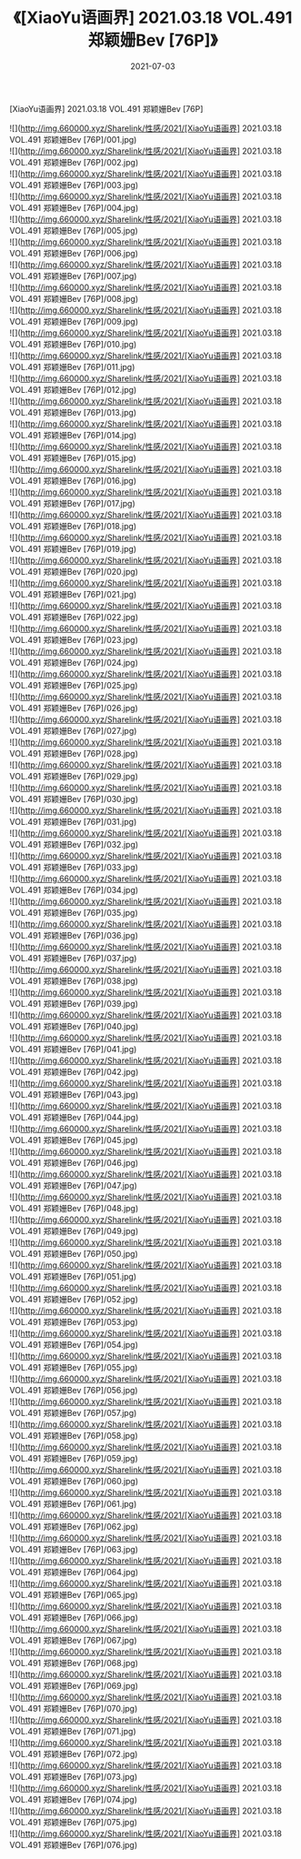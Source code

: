 ﻿---
layout: post
title:  《[XiaoYu语画界] 2021.03.18 VOL.491 郑颖姗Bev [76P]》
date:   2021-07-03
img: http://img.660000.xyz/Sharelink/性感/2021/[XiaoYu语画界] 2021.03.18 VOL.491 郑颖姗Bev [76P]/000.jpg
categories: [美女, 清纯, 唯美]
---

[XiaoYu语画界] 2021.03.18 VOL.491 郑颖姗Bev [76P]

  ![](http://img.660000.xyz/Sharelink/性感/2021/[XiaoYu语画界] 2021.03.18 VOL.491 郑颖姗Bev [76P]/001.jpg) <br> ![](http://img.660000.xyz/Sharelink/性感/2021/[XiaoYu语画界] 2021.03.18 VOL.491 郑颖姗Bev [76P]/002.jpg) <br> ![](http://img.660000.xyz/Sharelink/性感/2021/[XiaoYu语画界] 2021.03.18 VOL.491 郑颖姗Bev [76P]/003.jpg) <br> ![](http://img.660000.xyz/Sharelink/性感/2021/[XiaoYu语画界] 2021.03.18 VOL.491 郑颖姗Bev [76P]/004.jpg) <br> ![](http://img.660000.xyz/Sharelink/性感/2021/[XiaoYu语画界] 2021.03.18 VOL.491 郑颖姗Bev [76P]/005.jpg) <br> ![](http://img.660000.xyz/Sharelink/性感/2021/[XiaoYu语画界] 2021.03.18 VOL.491 郑颖姗Bev [76P]/006.jpg) <br> ![](http://img.660000.xyz/Sharelink/性感/2021/[XiaoYu语画界] 2021.03.18 VOL.491 郑颖姗Bev [76P]/007.jpg) <br> ![](http://img.660000.xyz/Sharelink/性感/2021/[XiaoYu语画界] 2021.03.18 VOL.491 郑颖姗Bev [76P]/008.jpg) <br> ![](http://img.660000.xyz/Sharelink/性感/2021/[XiaoYu语画界] 2021.03.18 VOL.491 郑颖姗Bev [76P]/009.jpg) <br> ![](http://img.660000.xyz/Sharelink/性感/2021/[XiaoYu语画界] 2021.03.18 VOL.491 郑颖姗Bev [76P]/010.jpg) <br> ![](http://img.660000.xyz/Sharelink/性感/2021/[XiaoYu语画界] 2021.03.18 VOL.491 郑颖姗Bev [76P]/011.jpg) <br> ![](http://img.660000.xyz/Sharelink/性感/2021/[XiaoYu语画界] 2021.03.18 VOL.491 郑颖姗Bev [76P]/012.jpg) <br> ![](http://img.660000.xyz/Sharelink/性感/2021/[XiaoYu语画界] 2021.03.18 VOL.491 郑颖姗Bev [76P]/013.jpg) <br> ![](http://img.660000.xyz/Sharelink/性感/2021/[XiaoYu语画界] 2021.03.18 VOL.491 郑颖姗Bev [76P]/014.jpg) <br> ![](http://img.660000.xyz/Sharelink/性感/2021/[XiaoYu语画界] 2021.03.18 VOL.491 郑颖姗Bev [76P]/015.jpg) <br> ![](http://img.660000.xyz/Sharelink/性感/2021/[XiaoYu语画界] 2021.03.18 VOL.491 郑颖姗Bev [76P]/016.jpg) <br> ![](http://img.660000.xyz/Sharelink/性感/2021/[XiaoYu语画界] 2021.03.18 VOL.491 郑颖姗Bev [76P]/017.jpg) <br> ![](http://img.660000.xyz/Sharelink/性感/2021/[XiaoYu语画界] 2021.03.18 VOL.491 郑颖姗Bev [76P]/018.jpg) <br> ![](http://img.660000.xyz/Sharelink/性感/2021/[XiaoYu语画界] 2021.03.18 VOL.491 郑颖姗Bev [76P]/019.jpg) <br> ![](http://img.660000.xyz/Sharelink/性感/2021/[XiaoYu语画界] 2021.03.18 VOL.491 郑颖姗Bev [76P]/020.jpg) <br> ![](http://img.660000.xyz/Sharelink/性感/2021/[XiaoYu语画界] 2021.03.18 VOL.491 郑颖姗Bev [76P]/021.jpg) <br> ![](http://img.660000.xyz/Sharelink/性感/2021/[XiaoYu语画界] 2021.03.18 VOL.491 郑颖姗Bev [76P]/022.jpg) <br> ![](http://img.660000.xyz/Sharelink/性感/2021/[XiaoYu语画界] 2021.03.18 VOL.491 郑颖姗Bev [76P]/023.jpg) <br> ![](http://img.660000.xyz/Sharelink/性感/2021/[XiaoYu语画界] 2021.03.18 VOL.491 郑颖姗Bev [76P]/024.jpg) <br> ![](http://img.660000.xyz/Sharelink/性感/2021/[XiaoYu语画界] 2021.03.18 VOL.491 郑颖姗Bev [76P]/025.jpg) <br> ![](http://img.660000.xyz/Sharelink/性感/2021/[XiaoYu语画界] 2021.03.18 VOL.491 郑颖姗Bev [76P]/026.jpg) <br> ![](http://img.660000.xyz/Sharelink/性感/2021/[XiaoYu语画界] 2021.03.18 VOL.491 郑颖姗Bev [76P]/027.jpg) <br> ![](http://img.660000.xyz/Sharelink/性感/2021/[XiaoYu语画界] 2021.03.18 VOL.491 郑颖姗Bev [76P]/028.jpg) <br> ![](http://img.660000.xyz/Sharelink/性感/2021/[XiaoYu语画界] 2021.03.18 VOL.491 郑颖姗Bev [76P]/029.jpg) <br> ![](http://img.660000.xyz/Sharelink/性感/2021/[XiaoYu语画界] 2021.03.18 VOL.491 郑颖姗Bev [76P]/030.jpg) <br> ![](http://img.660000.xyz/Sharelink/性感/2021/[XiaoYu语画界] 2021.03.18 VOL.491 郑颖姗Bev [76P]/031.jpg) <br> ![](http://img.660000.xyz/Sharelink/性感/2021/[XiaoYu语画界] 2021.03.18 VOL.491 郑颖姗Bev [76P]/032.jpg) <br> ![](http://img.660000.xyz/Sharelink/性感/2021/[XiaoYu语画界] 2021.03.18 VOL.491 郑颖姗Bev [76P]/033.jpg) <br> ![](http://img.660000.xyz/Sharelink/性感/2021/[XiaoYu语画界] 2021.03.18 VOL.491 郑颖姗Bev [76P]/034.jpg) <br> ![](http://img.660000.xyz/Sharelink/性感/2021/[XiaoYu语画界] 2021.03.18 VOL.491 郑颖姗Bev [76P]/035.jpg) <br> ![](http://img.660000.xyz/Sharelink/性感/2021/[XiaoYu语画界] 2021.03.18 VOL.491 郑颖姗Bev [76P]/036.jpg) <br> ![](http://img.660000.xyz/Sharelink/性感/2021/[XiaoYu语画界] 2021.03.18 VOL.491 郑颖姗Bev [76P]/037.jpg) <br> ![](http://img.660000.xyz/Sharelink/性感/2021/[XiaoYu语画界] 2021.03.18 VOL.491 郑颖姗Bev [76P]/038.jpg) <br> ![](http://img.660000.xyz/Sharelink/性感/2021/[XiaoYu语画界] 2021.03.18 VOL.491 郑颖姗Bev [76P]/039.jpg) <br> ![](http://img.660000.xyz/Sharelink/性感/2021/[XiaoYu语画界] 2021.03.18 VOL.491 郑颖姗Bev [76P]/040.jpg) <br> ![](http://img.660000.xyz/Sharelink/性感/2021/[XiaoYu语画界] 2021.03.18 VOL.491 郑颖姗Bev [76P]/041.jpg) <br> ![](http://img.660000.xyz/Sharelink/性感/2021/[XiaoYu语画界] 2021.03.18 VOL.491 郑颖姗Bev [76P]/042.jpg) <br> ![](http://img.660000.xyz/Sharelink/性感/2021/[XiaoYu语画界] 2021.03.18 VOL.491 郑颖姗Bev [76P]/043.jpg) <br> ![](http://img.660000.xyz/Sharelink/性感/2021/[XiaoYu语画界] 2021.03.18 VOL.491 郑颖姗Bev [76P]/044.jpg) <br> ![](http://img.660000.xyz/Sharelink/性感/2021/[XiaoYu语画界] 2021.03.18 VOL.491 郑颖姗Bev [76P]/045.jpg) <br> ![](http://img.660000.xyz/Sharelink/性感/2021/[XiaoYu语画界] 2021.03.18 VOL.491 郑颖姗Bev [76P]/046.jpg) <br> ![](http://img.660000.xyz/Sharelink/性感/2021/[XiaoYu语画界] 2021.03.18 VOL.491 郑颖姗Bev [76P]/047.jpg) <br> ![](http://img.660000.xyz/Sharelink/性感/2021/[XiaoYu语画界] 2021.03.18 VOL.491 郑颖姗Bev [76P]/048.jpg) <br> ![](http://img.660000.xyz/Sharelink/性感/2021/[XiaoYu语画界] 2021.03.18 VOL.491 郑颖姗Bev [76P]/049.jpg) <br> ![](http://img.660000.xyz/Sharelink/性感/2021/[XiaoYu语画界] 2021.03.18 VOL.491 郑颖姗Bev [76P]/050.jpg) <br> ![](http://img.660000.xyz/Sharelink/性感/2021/[XiaoYu语画界] 2021.03.18 VOL.491 郑颖姗Bev [76P]/051.jpg) <br> ![](http://img.660000.xyz/Sharelink/性感/2021/[XiaoYu语画界] 2021.03.18 VOL.491 郑颖姗Bev [76P]/052.jpg) <br> ![](http://img.660000.xyz/Sharelink/性感/2021/[XiaoYu语画界] 2021.03.18 VOL.491 郑颖姗Bev [76P]/053.jpg) <br> ![](http://img.660000.xyz/Sharelink/性感/2021/[XiaoYu语画界] 2021.03.18 VOL.491 郑颖姗Bev [76P]/054.jpg) <br> ![](http://img.660000.xyz/Sharelink/性感/2021/[XiaoYu语画界] 2021.03.18 VOL.491 郑颖姗Bev [76P]/055.jpg) <br> ![](http://img.660000.xyz/Sharelink/性感/2021/[XiaoYu语画界] 2021.03.18 VOL.491 郑颖姗Bev [76P]/056.jpg) <br> ![](http://img.660000.xyz/Sharelink/性感/2021/[XiaoYu语画界] 2021.03.18 VOL.491 郑颖姗Bev [76P]/057.jpg) <br> ![](http://img.660000.xyz/Sharelink/性感/2021/[XiaoYu语画界] 2021.03.18 VOL.491 郑颖姗Bev [76P]/058.jpg) <br> ![](http://img.660000.xyz/Sharelink/性感/2021/[XiaoYu语画界] 2021.03.18 VOL.491 郑颖姗Bev [76P]/059.jpg) <br> ![](http://img.660000.xyz/Sharelink/性感/2021/[XiaoYu语画界] 2021.03.18 VOL.491 郑颖姗Bev [76P]/060.jpg) <br> ![](http://img.660000.xyz/Sharelink/性感/2021/[XiaoYu语画界] 2021.03.18 VOL.491 郑颖姗Bev [76P]/061.jpg) <br> ![](http://img.660000.xyz/Sharelink/性感/2021/[XiaoYu语画界] 2021.03.18 VOL.491 郑颖姗Bev [76P]/062.jpg) <br> ![](http://img.660000.xyz/Sharelink/性感/2021/[XiaoYu语画界] 2021.03.18 VOL.491 郑颖姗Bev [76P]/063.jpg) <br> ![](http://img.660000.xyz/Sharelink/性感/2021/[XiaoYu语画界] 2021.03.18 VOL.491 郑颖姗Bev [76P]/064.jpg) <br> ![](http://img.660000.xyz/Sharelink/性感/2021/[XiaoYu语画界] 2021.03.18 VOL.491 郑颖姗Bev [76P]/065.jpg) <br> ![](http://img.660000.xyz/Sharelink/性感/2021/[XiaoYu语画界] 2021.03.18 VOL.491 郑颖姗Bev [76P]/066.jpg) <br> ![](http://img.660000.xyz/Sharelink/性感/2021/[XiaoYu语画界] 2021.03.18 VOL.491 郑颖姗Bev [76P]/067.jpg) <br> ![](http://img.660000.xyz/Sharelink/性感/2021/[XiaoYu语画界] 2021.03.18 VOL.491 郑颖姗Bev [76P]/068.jpg) <br> ![](http://img.660000.xyz/Sharelink/性感/2021/[XiaoYu语画界] 2021.03.18 VOL.491 郑颖姗Bev [76P]/069.jpg) <br> ![](http://img.660000.xyz/Sharelink/性感/2021/[XiaoYu语画界] 2021.03.18 VOL.491 郑颖姗Bev [76P]/070.jpg) <br> ![](http://img.660000.xyz/Sharelink/性感/2021/[XiaoYu语画界] 2021.03.18 VOL.491 郑颖姗Bev [76P]/071.jpg) <br> ![](http://img.660000.xyz/Sharelink/性感/2021/[XiaoYu语画界] 2021.03.18 VOL.491 郑颖姗Bev [76P]/072.jpg) <br> ![](http://img.660000.xyz/Sharelink/性感/2021/[XiaoYu语画界] 2021.03.18 VOL.491 郑颖姗Bev [76P]/073.jpg) <br> ![](http://img.660000.xyz/Sharelink/性感/2021/[XiaoYu语画界] 2021.03.18 VOL.491 郑颖姗Bev [76P]/074.jpg) <br> ![](http://img.660000.xyz/Sharelink/性感/2021/[XiaoYu语画界] 2021.03.18 VOL.491 郑颖姗Bev [76P]/075.jpg) <br> ![](http://img.660000.xyz/Sharelink/性感/2021/[XiaoYu语画界] 2021.03.18 VOL.491 郑颖姗Bev [76P]/076.jpg) <br>